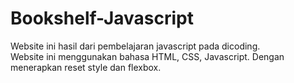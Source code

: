 # Bookshelf-Javascript

Website ini hasil dari pembelajaran javascript pada dicoding.<br>
Website ini menggunakan bahasa HTML, CSS, Javascript. Dengan menerapkan reset style dan flexbox.
